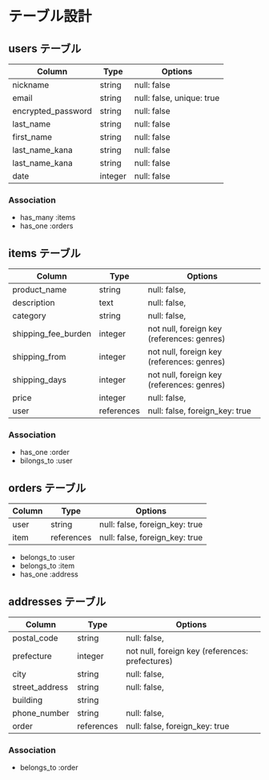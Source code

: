# テーブル設計

## users テーブル
| Column             | Type   | Options       |
| ------------------ | ------ | ------------- |
| nickname           | string   | null: false |
| email              | string   | null: false, unique: true |
| encrypted_password | string   | null: false |
| last_name          | string   | null: false |
| first_name         | string   | null: false |
| last_name_kana     | string   | null: false |
| last_name_kana     | string   | null: false |
| date               | integer  | null: false |


### Association
- has_many :items
- has_one  :orders


## items テーブル
| Column              | Type       | Options                        |
| ------------------- | ---------- | -------------------------------|
| product_name        | string     | null: false,                   |
| description         | text       | null: false,                   |
| category            | string     | null: false,                   |
| shipping_fee_burden | integer    | not null, foreign key (references: genres) 
| shipping_from       | integer    | not null, foreign key (references: genres) 
| shipping_days       | integer    | not null, foreign key (references: genres) 
| price               | integer    | null: false,                   |
| user                | references | null: false, foreign_key: true |

### Association

- has_one    :order
- bilongs_to :user

## orders テーブル

| Column  | Type       | Options                        |
| ------- | ---------- | ------------------------------ |
| user    | string     | null: false, foreign_key: true |
| item    | references | null: false, foreign_key: true |

- belongs_to :user
- belongs_to :item
- has_one    :address

## addresses テーブル
| Column              | Type       | Options                        |
| ------------------- | ---------- | -------------------------------|
| postal_code         | string     | null: false,                   |
| prefecture          | integer    | not null, foreign key (references: prefectures) |
| city                | string     | null: false,                   |
| street_address      | string     | null: false,                   |
| building            | string     |                                |
| phone_number        | string     | null: false,                   |
| order               | references | null: false, foreign_key: true |


### Association

- belongs_to :order




